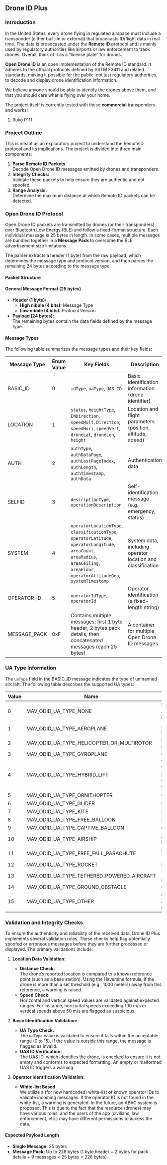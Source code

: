 ## Drone ID Plus

### Introduction

In the United States, every drone flying in regulated airspace must include a transponder (either built-in or external) that broadcasts ID/flight data in real time. The data is broadcasted under the **Remote ID** protocol and is mainly used by regulatory authorities like airports or law enforcement to track drones. Overall, think of it as a “license plate” for drones.

**Open Drone ID** is an open implementation of the Remote ID standard. It adheres to the official protocols defined by ASTM F3411 and related standards, making it possible for the public, not just regulatory authorities, to decode and display drone identification information.

We believe anyone should be able to identify the drones above them, and that you should care what is flying over your home. 

The project itself is currently tested with these **commercial** transponders and works!
1. Ruko R111

### Project Outline

This is meant as an exploratory project to understand the RemoteID protocol and its implications. The project is divided into three main components:

1. **Parse Remote ID Packets:**  
   Decode Open Drone ID messages emitted by drones and transponders.
2. **Integrity Checks:**  
   Validate these packets to help ensure they are authentic and not spoofed.
3. **Range Analysis:**  
   Determine the maximum distance at which Remote ID packets can be detected.

### Open Drone ID Protocol

Open Drone ID packets are transmitted by drones (or their transponders) over Bluetooth Low Energy (BLE) and follow a fixed-format structure. Each individual message is 25 bytes in length. In some cases, multiple messages are bundled together in a **Message Pack** to overcome the BLE advertisement size limitations.

The parser extracts a header (1 byte) from the raw payload, which determines the message type and protocol version, and then parses the remaining 24 bytes according to the message type.

#### Packet Structure

#### General Message Format (25 bytes)

- **Header (1 byte):**  
  - **High nibble (4 bits):** Message Type  
  - **Low nibble (4 bits):** Protocol Version
- **Payload (24 bytes):**  
  The remaining bytes contain the data fields defined by the message type.

#### Message Types

The following table summarizes the message types and their key fields:

| Message Type   | Enum Value | Key Fields                                                   | Description                                                  |
|----------------|------------|--------------------------------------------------------------|--------------------------------------------------------------|
| BASIC_ID       | 0          | `idType`, `uaType`, `UAS ID`                                   | Basic identification information (drone identifier)        |
| LOCATION       | 1          | `status`, `heightType`, `EWDirection`, `speedMult`, `Direction`, `speedHori`, `speedVert`, `droneLat`, `droneLon`, `height` | Location and flight parameters (position, altitude, speed)   |
| AUTH           | 2          | `authType`, `authDataPage`, `authLastPageIndex`, `authLength`, `authTimestamp`, `authData` | Authentication data                                          |
| SELFID         | 3          | `descriptionType`, `operationDescription`                   | Self-identification message (e.g., emergency, status)        |
| SYSTEM         | 4          | `operatorLocationType`, `classificationType`, `operatorLatitude`, `operatorLongitude`, `areaCount`, `areaRadius`, `areaCeiling`, `areaFloor`, `operatorAltitudeGeo`, `systemTimestamp` | System data, including operator location and classification  |
| OPERATOR_ID    | 5          | `operatorIdType`, `operatorId`                                | Operator identification (a fixed-length string)              |
| MESSAGE_PACK   | 0xF        | Contains multiple messages; first 1 byte header, 2 bytes pack details, then concatenated messages (each 25 bytes) | A container for multiple Open Drone ID messages              |

### UA Type Information

The `uaType` field in the BASIC_ID message indicates the type of unmanned aircraft. The following table describes the supported UA types:

| Value | Name                                           | Description                                                                   |
|-------|------------------------------------------------|-------------------------------------------------------------------------------|
| 0     | MAV_ODID_UA_TYPE_NONE                          | No UA (Unmanned Aircraft) type defined.                                       |
| 1     | MAV_ODID_UA_TYPE_AEROPLANE                      | Aeroplane/Airplane. Fixed wing.                                               |
| 2     | MAV_ODID_UA_TYPE_HELICOPTER_OR_MULTIROTOR       | Helicopter or multirotor.                                                     |
| 3     | MAV_ODID_UA_TYPE_GYROPLANE                      | Gyroplane.                                                                    |
| 4     | MAV_ODID_UA_TYPE_HYBRID_LIFT                    | VTOL (Vertical Take-Off and Landing). Fixed wing aircraft with vertical takeoff. |
| 5     | MAV_ODID_UA_TYPE_ORNITHOPTER                    | Ornithopter.                                                                  |
| 6     | MAV_ODID_UA_TYPE_GLIDER                         | Glider.                                                                       |
| 7     | MAV_ODID_UA_TYPE_KITE                           | Kite.                                                                         |
| 8     | MAV_ODID_UA_TYPE_FREE_BALLOON                   | Free Balloon.                                                                 |
| 9     | MAV_ODID_UA_TYPE_CAPTIVE_BALLOON                | Captive Balloon.                                                              |
| 10    | MAV_ODID_UA_TYPE_AIRSHIP                        | Airship (e.g., a blimp).                                                      |
| 11    | MAV_ODID_UA_TYPE_FREE_FALL_PARACHUTE            | Free Fall/Parachute (unpowered).                                              |
| 12    | MAV_ODID_UA_TYPE_ROCKET                         | Rocket.                                                                       |
| 13    | MAV_ODID_UA_TYPE_TETHERED_POWERED_AIRCRAFT        | Tethered powered aircraft.                                                    |
| 14    | MAV_ODID_UA_TYPE_GROUND_OBSTACLE                | Ground Obstacle.                                                              |
| 15    | MAV_ODID_UA_TYPE_OTHER                          | Other type of aircraft not listed earlier.                                  |

### Validation and Integrity Checks

To ensure the authenticity and reliability of the received data, Drone ID Plus implements several validation rules. These checks help flag potentially spoofed or erroneous messages before they are further processed or displayed. The primary validations include:

1. **Location Data Validation:**
   - **Distance Check:**  
     The drone’s reported location is compared to a known reference point (such as a base station). Using the Haversine formula, if the drone is more than a set threshold (e.g., 1000 meters) away from this reference, a warning is raised.
   - **Speed Check:**  
     Horizontal and vertical speed values are validated against expected ranges. For instance, horizontal speeds exceeding 100 m/s or vertical speeds above 50 m/s are flagged as suspicious.

2. **Basic Identification Validation:**
   - **UA Type Check:**  
     The `uaType` value is validated to ensure it falls within the acceptable range (0 to 15). If the value is outside this range, the message is flagged as invalid.
   - **UAS ID Verification:**  
     The UAS ID, which identifies the drone, is checked to ensure it is not empty and conforms to expected formatting. An empty or malformed UAS ID triggers a warning.

3. **Operator Identification Validation:**
   - **White-list Based**  
     We utilize a (for now hardcoded) white-list of known operator IDs to validate incoming messages. If the operator ID is not found in the white-list, a warning is generated. In the future, an ABAC system is proposed. This is due to the fact that the resource (drones) may have various roles, and the users of the app (civilians, law enforcement, etc.) may have different permissions to access the data.


#### Expected Payload Length

- **Single Message:** 25 bytes  
- **Message Pack:** Up to 228 bytes (1 byte header + 2 bytes for pack details + 9 messages × 25 bytes = 228 bytes)

